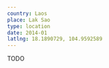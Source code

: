 ```yaml
---
country: Laos
place: Lak Sao
type: location
date: 2014-01
latlng: 18.1890729, 104.9592589
---
```


TODO
